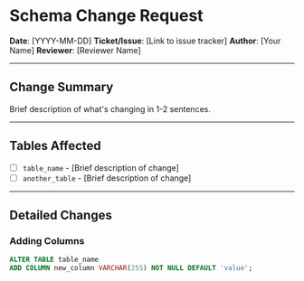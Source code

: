 # Schema Change Request

**Date**: [YYYY-MM-DD]
**Ticket/Issue**: [Link to issue tracker]
**Author**: [Your Name]
**Reviewer**: [Reviewer Name]

---

## Change Summary

Brief description of what's changing in 1-2 sentences.

---

## Tables Affected

- [ ] `table_name` - [Brief description of change]
- [ ] `another_table` - [Brief description of change]

---

## Detailed Changes

### Adding Columns
```sql
ALTER TABLE table_name 
ADD COLUMN new_column VARCHAR(255) NOT NULL DEFAULT 'value';
